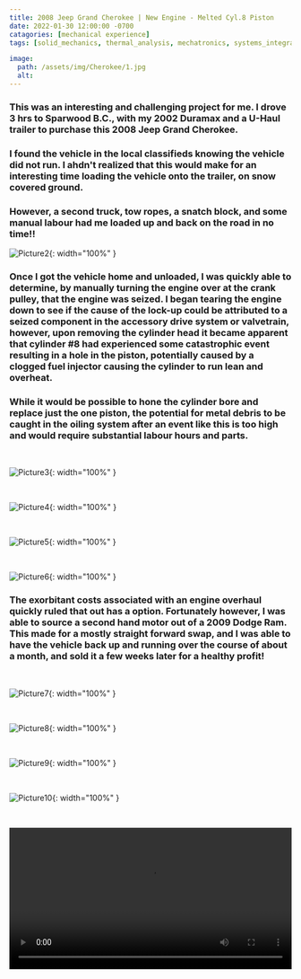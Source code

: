 ```yaml
---
title: 2008 Jeep Grand Cherokee | New Engine - Melted Cyl.8 Piston
date: 2022-01-30 12:00:00 -0700
catagories: [mechanical experience]
tags: [solid_mechanics, thermal_analysis, mechatronics, systems_integration, project_management, sustainable_engineering, manufacturing_processes, material_science, failure_analysis, automotive_engineering, electronics_integration, problem-solving]        #Lower Case

image:
  path: /assets/img/Cherokee/1.jpg
  alt: 
---
```


### This was an interesting and challenging project for me. I drove 3 hrs to Sparwood B.C., with my 2002 Duramax and a U-Haul trailer to purchase this 2008 Jeep Grand Cherokee. 

### I found the vehicle in the local classifieds knowing the vehicle did not run. I ahdn't realized that this would make for an interesting time loading the vehicle onto the trailer, on snow covered ground. 

### However, a second truck, tow ropes, a snatch block, and some manual labour had me loaded up and back on the road in no time!!

![Picture2](/assets/img/Cherokee/2.jpg){: width="100%" }

### Once I got the vehicle home and unloaded, I was quickly able to determine, by manually turning the engine over at the crank pulley, that the engine was seized. I began tearing the engine down to see if the cause of the lock-up could be attributed to a seized component in the accessory drive system or valvetrain, however, upon removing the cylinder head it became apparent that cylinder #8 had experienced some catastrophic event resulting in a hole in the piston, potentially caused by a clogged fuel injector causing the cylinder to run lean and overheat. 

### While it would be possible to hone the cylinder bore and replace just the one piston, the potential for metal debris to be caught in the oiling system after an event like this is too high and would require substantial labour hours and parts.

<br>

![Picture3](/assets/img/Cherokee/3.jpg){: width="100%" }

<br>

![Picture4](/assets/img/Cherokee/4.jpg){: width="100%" }

<br>

![Picture5](/assets/img/Cherokee/5.jpg){: width="100%" }

<br>

![Picture6](/assets/img/Cherokee/6.jpg){: width="100%" }

### The exorbitant costs associated with an engine overhaul quickly ruled that out has a option. Fortunately however, I was able to source a second hand motor out of a 2009 Dodge Ram. This made for a mostly straight forward swap, and I was able to have the vehicle back up and running over the course of about a month, and sold it a few weeks later for a healthy profit!

<br>

![Picture7](/assets/img/Cherokee/7.jpg){: width="100%" }

<br>

![Picture8](/assets/img/Cherokee/8.jpg){: width="100%" }

<br>

![Picture9](/assets/img/Cherokee/9.jpg){: width="100%" }

<br>

![Picture10](/assets/img/Cherokee/10.jpg){: width="100%" }

<br>

<!-- {% include embed/video.html src='{/assets/img/Cherokee/11.mp4}' %} -->

<video src="/assets/img/Cherokee/11.MOV" width="100%"  controls></video>